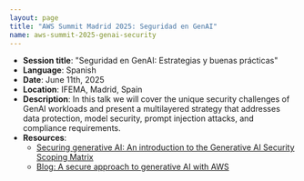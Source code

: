 ```yaml
---
layout: page
title: "AWS Summit Madrid 2025: Seguridad en GenAI"
name: aws-summit-2025-genai-security
---
```


- **Session title**: "Seguridad en GenAI: Estrategias y buenas prácticas"
- **Language**: Spanish
- **Date**: June 11th, 2025
- **Location**: IFEMA, Madrid, Spain
- **Description**: In this talk we will cover the unique security challenges of GenAI workloads and present a multilayered strategy that addresses data protection, model security, prompt injection attacks, and compliance requirements.
- **Resources**:
  - [Securing generative AI: An introduction to the Generative AI Security Scoping Matrix](https://aws.amazon.com/blogs/security/securing-generative-ai-an-introduction-to-the-generative-ai-security-scoping-matrix/)
  - [Blog: A secure approach to generative AI with AWS](https://aws.amazon.com/blogs/machine-learning/a-secure-approach-to-generative-ai-with-aws/)